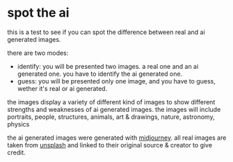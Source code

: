 # spot the ai

this is a test to see if you can spot the difference between real and ai generated images.

there are two modes:
- identify: you will be presented two images. a real one and an ai generated one. you have to identify the ai generated one.
- guess: you will be presented only one image, and you have to guess, wether it's real or ai generated.

the images display a variety of different kind of images to show different strengths and weaknesses of ai generated images. the images will include portraits, people, structures, animals, art & drawings, nature, astronomy, physics

the ai generated images were generated with [midjourney](https://midjourney.com/). all real images are taken from [unsplash](https://unsplash.com/) and linked to their original source & creator to give credit.